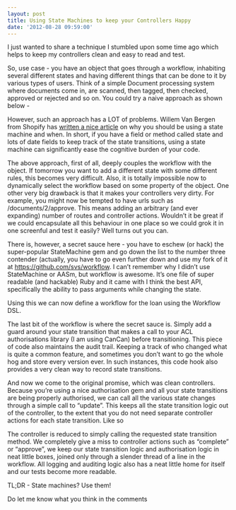 ```yaml
---
layout: post
title: Using State Machines to keep your Controllers Happy
date: '2012-08-28 09:59:00'
---
```


<p>I just wanted to share a technique I stumbled upon some time ago which helps to keep my controllers clean and easy to read and test.</p>

<p>So, use case - you have an object that goes through a workflow, inhabiting several different states and having different things that can be done to it by various types of users. Think of a simple Document processing system where documents come in, are scanned, then tagged, then checked, approved or rejected and so on. You could try a naive approach as shown below -</p>

<script src="https://gist.github.com/3496414.js"> </script><p>However, such an approach has a LOT of problems. Willem Van Bergen from Shopify has <a href="http://www.shopify.com/technology/3383012-why-developers-should-be-force-fed-state-machines" target="_blank">written a nice article</a> on why you should be using a state machine and when. In short, if you have a field or method called state and lots of date fields to keep track of the state transitions, using a state machine can significantly ease the cognitive burden of your code.</p>

<p>The above approach, first of all, deeply couples the workflow with the object. If tomorrow you want to add a different state with some different rules, this becomes very difficult. Also, it is totally impossible now to dynamically select the workflow based on some property of the object. One other very big drawback is that it makes your controllers very dirty. For example, you might now be tempted to have urls such as /documents/2/approve. This means adding an arbitrary (and ever expanding) number of routes and controller actions. Wouldn&rsquo;t it be great if we could encapsulate all this behaviour in one place so we could grok it in one screenful and test it easily? Well turns out you can.</p>

<p>There is, however, a secret sauce here - you have to eschew (or hack) the super-popular StateMachine gem and go down the list to the number three contender (actually, you have to go even further down and use my fork of it at <a href="https://github.com/svs/workflow" target="_blank">https://github.com/svs/workflow</a>. I can&rsquo;t remember why I didn&rsquo;t use StateMachine or AASm, but workflow is awesome. It&rsquo;s one file of super readable (and hackable) Ruby and it came with I think the best API, specifically the ability to pass arguments while changing the state.</p>

<p>Using this we can now define a workflow for the loan using the Workflow DSL.</p>

<script src="https://gist.github.com/3496546.js"> </script><p>The last bit of the workflow is where the secret sauce is. Simply add a guard around your state transition that makes a call to your ACL authorisations library (I am using CanCan) before transitioning. This piece of code also maintains the audit trail. Keeping a track of who changed what is quite a common feature, and sometimes you don&rsquo;t want to go the whole hog and store every version ever. In such instances, this code hook also provides a very clean way to record state transitions.</p>

<p>And now we come to the original promise, which was clean controllers. Because you&rsquo;re using a nice authorisation gem and all your state transitions are being properly authorised, we can call all the various state changes through a simple call to &ldquo;update&rdquo;. This keeps all the state transition logic out of the controller, to the extent that you do not need separate controller actions for each state transition. Like so</p>

<script src="https://gist.github.com/3496733.js"> </script><p>The controller is reduced to simply calling the requested state transition method. We completely give a miss to controller actions such as &ldquo;complete&rdquo; or &ldquo;approve&rdquo;, we keep our state transition logic and authorisation logic in neat little boxes, joined only through a slender thread of a line in the workflow. All logging and auditing logic also has a neat little home for itself and our tests become more readable.</p>

<p>TL;DR - State machines? Use them!</p>

<p>Do let me know what you think in the comments</p>